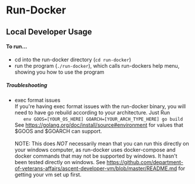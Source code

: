 # Run-Docker
## Local Developer Usage
#### To run...
- cd into the run-docker directory (`cd run-docker`)
- run the program (`./run-docker`), which calls run-dockers help menu, showing you how to use the program

##### Troubleshooting
- exec format issues
<br />If you're having exec format issues with the run-docker binary, you will need to have go rebuild according to your architecture. Just Run
<br />&nbsp;&nbsp;&nbsp;&nbsp;&nbsp;&nbsp;`env GOOS=[YOUR_OS_HERE] GOARCH=[YOUR_ARCH_TYPE_HERE] go build`
<br />See https://golang.org/doc/install/source#environment for values that $GOOS and $GOARCH can support.
<br /><br />NOTE: This does *NOT* necessarily mean that you can run this directly on your windows computer, as run-docker uses docker-compose and docker commands that may not be supported by windows. It hasn't been tested directly on windows. See https://github.com/department-of-veterans-affairs/ascent-developer-vm/blob/master/README.md for getting your vm set up first.
